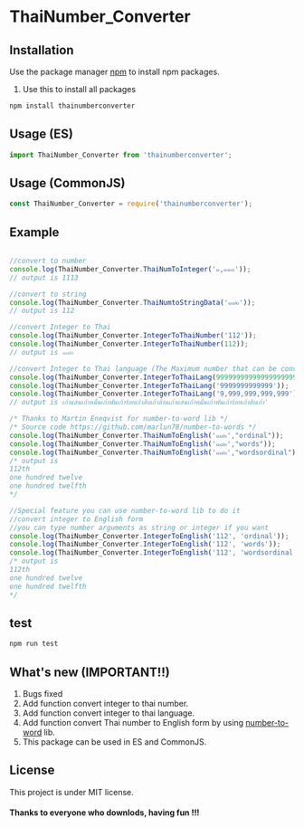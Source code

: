 # ThaiNumber_Converter
## Installation

Use the package manager [npm](https://nodejs.org/en/) to install npm packages.

1. Use this to install all packages
```bash
npm install thainumberconverter
```

## Usage (ES)

```js
import ThaiNumber_Converter from 'thainumberconverter';

```
## Usage (CommonJS)

```js
const ThaiNumber_Converter = require('thainumberconverter');
```
## Example
```js

//convert to number
console.log(ThaiNumber_Converter.ThaiNumToInteger('๑,๑๑๓'));
// output is 1113

//convert to string
console.log(ThaiNumber_Converter.ThaiNumtoStringData('๑๑๒'));
// output is 112

//convert Integer to Thai 
console.log(ThaiNumber_Converter.IntegerToThaiNumber('112'));
console.log(ThaiNumber_Converter.IntegerToThaiNumber(112));
// output is ๑๑๒

//convert Integer to Thai language (The Maximum number that can be converted is 9999999)
console.log(ThaiNumber_Converter.IntegerToThaiLang(99999999999999999999));
console.log(ThaiNumber_Converter.IntegerToThaiLang('9999999999999'));
console.log(ThaiNumber_Converter.IntegerToThaiLang('9,999,999,999,999'));
// output is เก้าแสนเก้าหมื่นเก้าพันเก้าร้อยเก้าสิบเก้าล้านเก้าแสนเก้าหมื่นเก้าพันเก้าร้อยเก้าสิบเก้า'

/* Thanks to Martin Eneqvist for number-to-word lib */
/* Source code https://github.com/marlun78/number-to-words */
console.log(ThaiNumber_Converter.ThaiNumToEnglish('๑๑๒',"ordinal"));
console.log(ThaiNumber_Converter.ThaiNumToEnglish('๑๑๒',"words"));
console.log(ThaiNumber_Converter.ThaiNumToEnglish('๑๑๒',"wordsordinal"));
/* output is 
112th
one hundred twelve
one hundred twelfth
*/

//Special feature you can use number-to-word lib to do it
//convert integer to English form
//you can type number arguments as string or integer if you want
console.log(ThaiNumber_Converter.IntegerToEnglish('112', 'ordinal'));
console.log(ThaiNumber_Converter.IntegerToEnglish('112', 'words'));
console.log(ThaiNumber_Converter.IntegerToEnglish('112', 'wordsordinal'));
/* output is 
112th
one hundred twelve
one hundred twelfth
*/
```
## test

```bash
npm run test
```

## What's new (IMPORTANT!!)

1. Bugs fixed
2. Add function convert integer to thai number.
3. Add function convert integer to thai language.
4. Add function convert Thai number to English form by using [number-to-word](https://github.com/marlun78/number-to-words) lib.
5. This package can be used in ES and CommonJS.

## License

This project is under MIT license.

#### Thanks to everyone who downlods, having fun !!!


